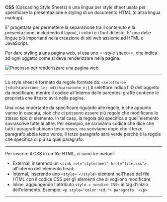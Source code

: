 <!-- @format -->

**CSS** (Cascading Style Sheets) è una lingua per style sheet usata per specificare la presentazione e styling di un documento HTML (o altra lingua markup).

E' progettata per permettere la separazione tra il contenuto e la presentazione, includendo il layout, i colori e i font di testo.
E' una delle lingue più importanti nella creazione di siti web assieme ad HTML e JavaScript.

Per dare styling a una pagina web, si usa uno ==style sheet==, che indica ad ogni oggetto come si deve renderizzare nella pagina.

![Processo per renderizzare una pagina web](https://developer.mozilla.org/en-US/docs/Learn/CSS/First_steps/How_CSS_works/rendering.svg)

---

Lo style sheet è formato da regole formate da:
`<selettore> {<dichiarazione_1>; <dichiarazione_n;}`
Il selettore indica l'ID dell'oggetto da modificare, mentre il codice all'interno delle parentesi graffe contiene le proprietà che il testo avrà nella pagina.

Una cosa importante da specificare riguardo alle regole, è che appunto vanno in cascata, cioè che ci possono essere più regole che modificano lo stesso tipo di elemento.
In tal caso, la regola più specifica a quell'elemento sovrascrive tutte le altre.
Per esempio, se scriviamo codice che dice che tutti i paragrafi abbiano testo rosso, ma scriviamo dopo che il terzo paragrafo abbia testo verde, il terzo paragrafo sarà verde perchè è la regola che specifica di più su quel paragrafo.

---

Per inserire il CSS in un file HTML, ci sono tre metodi:

- External, inserendo un `<link rel="stylesheet" href="file.css">` all'interno dell'elemento head;
- Internal, inserendo uno `<style> </style>` element nell'head del file HTML con il codice CSS per gli elementi che si vogliono modificare;
- Inline, aggiungendo l'attributo `style = <codice CSS>` al tag d'inizio dell'elemento.
  Esempio: `<p style="color:red;"> paragrafo. </p>`

---
